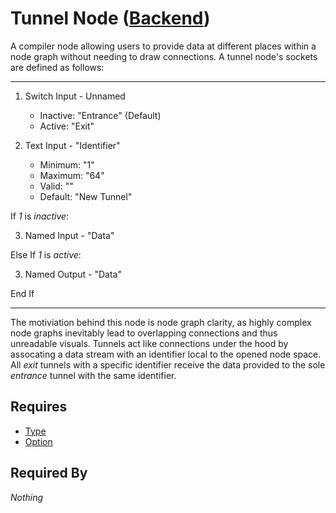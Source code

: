 # Tunnel Node ([Backend](../../backend.md))

A compiler node allowing users to provide data at different places within a node graph without needing to draw connections. A tunnel node's sockets are defined as follows:

___

1. Switch Input - Unnamed<br>
    - Inactive: "Entrance" (Default)
    - Active: "Exit"

2. Text Input - "Identifier"
    - Minimum: "1"
    - Maximum: "64"
    - Valid: ""
    - Default: "New Tunnel"

If *1* is *inactive*:

3. Named Input - "Data"

Else If *1* is *active*:

3. Named Output - "Data"

End If

___

The motiviation behind this node is node graph clarity, as highly complex node graphs inevitably lead to overlapping connections and thus unreadable visuals. Tunnels act like connections under the hood by assocating a data stream with an identifier local to the opened node space. All *exit* tunnels with a specific identifier receive the data provided to the sole *entrance* tunnel with the same identifier. 

## Requires

- [Type](./type.md)
- [Option](./option.md)

## Required By

*Nothing*

